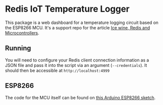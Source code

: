 # Redis IoT Temperature Logger

This package is a web dashboard for a temperature logging circuit based on the ESP8266 MCU. It's a support repo for the article [Ice wine, Redis and Microcontrollers](#).

## Running
You will need to configure your Redis client connection information as a JSON file and pass it into the script via an argument (`--credentials`). It should then be accessible at `http://localhost:4999`


## ESP8266
The code for the MCU itself can be found on [this Arduino ESP8266 sketch](https://gist.github.com/stockholmux/92c8f6c0e5f0c8ce67a73dce84ccc9d1).
